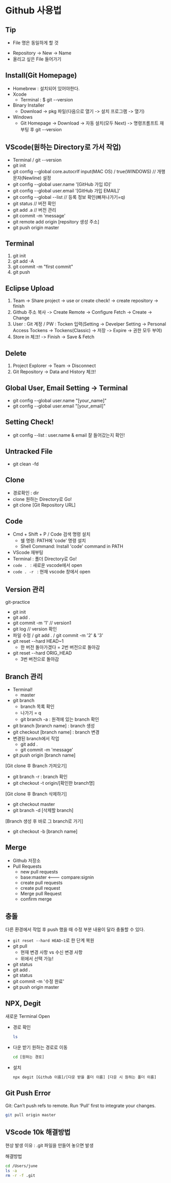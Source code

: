 # Github 사용법

## Tip
- File 명은 동일하게 할 것
* Repository -> New -> Name
* 올리고 싶은 File 들어가기

## Install(Git Homepage)
- Homebrew : 설치되어 있어야한다.
- Xcode
  - Terminal : $ git --version
- Binary Installer
  - Download -> pkg 파일(다음으로 열기 -> 설치 프로그램 -> 열기)
- Windows
  - Git Homepage -> Download -> 자동 설치(모두 Next) -> 명령프롬프트 재부팅 후 git --version  

## VScode(원하는 Directory로 가서 작업)
- Terminal / git --version
- git init
- git config --global core.autocrlf input(MAC OS) / true(WINDOWS) // 개행 문자(Newline) 설정
- git config --global user.name '[GitHub 가입 ID]'
- git config --global user.email '[GitHub 가입 EMAIL]'
- git config --global --list // 등록 정보 확인(빠져나가기=q)
- git status // 버전 확인
- git add .a // 버전 관리
- git commit -m 'message'
- git remote add origin [repsitory 생성 주소]
- git push origin master

## Terminal
  1. git init
  2. git add -A
  3. git commit -m "first commit"
  4. git push

## Eclipse Upload
  1. Team -> Share project -> use or create check! -> create repository -> finish
  2. Github 주소 복사 -> Create Remote -> Configure Fetch -> Create -> Change
  3. User : Git 계정 / PW : Tocken 입력(Setting -> Develper Setting -> Personal Access Tockens -> Tockens(Classic) -> 저장 -> Expire -> 권한 모두 부여)
  4. Store in 체크! -> Finish -> Save & Fetch

## Delete
  1. Project Explorer -> Team -> Disconnect
  2. Git Repository -> Data and History 체크!

## Global User, Email Setting -> Terminal
  - git config --global user.name "[your_name]"
  - git config --global user.email "[your_email]"

## Setting Check!
- git config --list : user.name & email 잘 들어갔는지 확인!

## Untracked File
- git clean -fd

## Clone
- 경로확인 : dir
- clone 원하는 Directory로 Go!
- git clone [Git Repository URL] 

## Code
- Cmd + Shift + P / Code 검색 명령 설치
  - 쉘 명령: PATH에 'code' 명령 설치
  - Shell Command: Install 'code' command in PATH
- VScode 재부팅
- Terminal : 폴더 Directory로 Go!
- `code . ` : 새로운 vscode에서 open
- `code . -r ` : 현재 vscode 창에서 open

## Version 관리
git-practice
- git init
- git add .
- git commit -m '1' // version1
- git log // version 확인
- 파일 수정 / git add . /  git commit -m '2' & '3'
- git reset --hard HEAD~1
  - 한 버전 돌아가겠다 = 2번 버전으로 돌아감
- git reset --hard ORIG_HEAD
  - 3번 버전으로 돌아감

## Branch 관리
- Terminal!
  - master 
- git branch
  - branch 목록 확인
  - 나가기 = q
  - git branch -a : 원격에 있는 branch 확인
- git branch [branch name] : branch 생성
- git checkout [branch name] : branch 변경
- 변경된 branch에서 작업
  - git add .
  - git commit -m 'message'
- git push origin [branch name]

[Git clone 후 Branch 가져오기]
- git branch -r : branch 확인
- git checkout -t origin/[확인한 branch명]

[Git clone 후 Branch 삭제하기]
- git checkout master
- git branch -d [삭제할 branch]

[Branch 생성 후 바로 그 branch로 가기]
- git checkout -b [branch name]

## Merge
- Github 저장소
- Pull Requests
  - new pull requests
  - base:master <--- compare:signin
  - create pull requests
  - create pull request
  - Merge pull Request
  - confirm merge

## 충돌
다른 환경에서 작업 후 push 했을 때 수정 부분 내용이 달라 충돌할 수 있다. <br />
- `git reset --hard HEAD~1`로 한 단계 복원
- git pull
  - 현재 변경 사항 vs 수신 변경 사항
  - 위에서 선택 가능!
- git status
- git add .
- git status
- git commit -m '수정 완료'
- git push origin master 

## NPX, Degit

새로운 Terminal Open

- 경로 확인
  ```bash
  ls
  ```
- 다운 받기 원하는 경로로 이동
  ```bash
  cd [원하는 경로]
  ```
- 설치
  ```bash
  npx degit [Github 이름]/[다운 받을 폴더 이름] [다운 시 원하는 폴더 이름]
  ```

## Git Push Error

Git: Can’t push refs to remote. Run ‘Pull’ first to integrate your changes.

```bash
git pull origin master
```

## VScode 10k 해결방법

현상 발생 이유 : .git 파일을 만들어 놓으면 발생

해결방법
```bash
cd /Users/june
ls -a
rm -r -f .git
```
